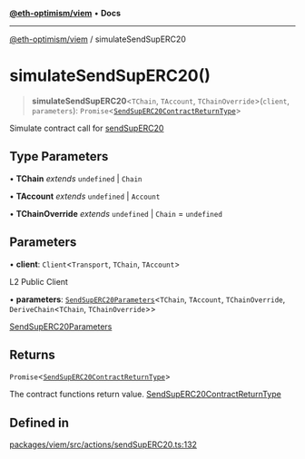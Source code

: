[**@eth-optimism/viem**](../README.md) • **Docs**

***

[@eth-optimism/viem](../README.md) / simulateSendSupERC20

# simulateSendSupERC20()

> **simulateSendSupERC20**\<`TChain`, `TAccount`, `TChainOverride`\>(`client`, `parameters`): `Promise`\<[`SendSupERC20ContractReturnType`](../type-aliases/SendSupERC20ContractReturnType.md)\>

Simulate contract call for [sendSupERC20](sendSupERC20.md)

## Type Parameters

• **TChain** *extends* `undefined` \| `Chain`

• **TAccount** *extends* `undefined` \| `Account`

• **TChainOverride** *extends* `undefined` \| `Chain` = `undefined`

## Parameters

• **client**: `Client`\<`Transport`, `TChain`, `TAccount`\>

L2 Public Client

• **parameters**: [`SendSupERC20Parameters`](../type-aliases/SendSupERC20Parameters.md)\<`TChain`, `TAccount`, `TChainOverride`, `DeriveChain`\<`TChain`, `TChainOverride`\>\>

[SendSupERC20Parameters](../type-aliases/SendSupERC20Parameters.md)

## Returns

`Promise`\<[`SendSupERC20ContractReturnType`](../type-aliases/SendSupERC20ContractReturnType.md)\>

The contract functions return value. [SendSupERC20ContractReturnType](../type-aliases/SendSupERC20ContractReturnType.md)

## Defined in

[packages/viem/src/actions/sendSupERC20.ts:132](https://github.com/ethereum-optimism/ecosystem/blob/5b57c542e6f02774701a464de238b830e81b7ecb/packages/viem/src/actions/sendSupERC20.ts#L132)
